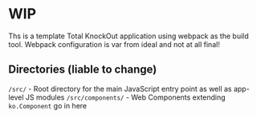 # WIP

Ths is a template Total KnockOut application using webpack as the build tool. Webpack configuration is var from ideal and not at all final!

## Directories (liable to change)

`/src/` - Root directory for the main JavaScript entry point as well as app-level JS modules
`/src/components/` - Web Components extending `ko.Component` go in here
